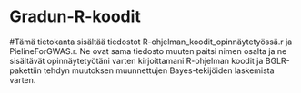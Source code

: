 # Gradun-R-koodit

#Tämä tietokanta sisältää tiedostot R-ohjelman_koodit_opinnäytetyössä.r ja PielineForGWAS.r. Ne ovat sama tiedosto muuten paitsi nimen osalta ja ne sisältävät opinnäytetyötäni varten kirjoittamani R-ohjelman koodit ja BGLR-pakettiin tehdyn muutoksen muunnettujen Bayes-tekijöiden laskemista varten.

